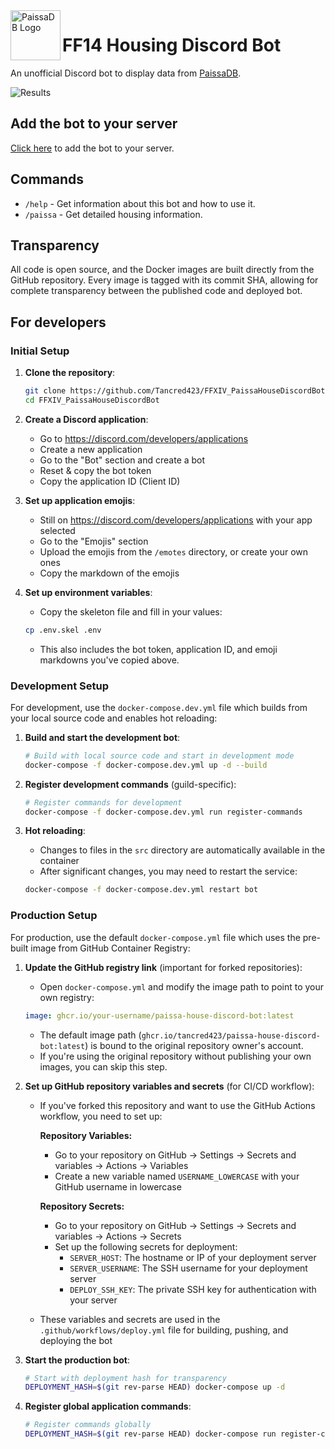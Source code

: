 <img align="left" width="80" height="80" src="https://zhu.codes/assets/PaissaLogo.c38c9420.png" alt="PaissaDB Logo">

# FF14 Housing Discord Bot

An unofficial Discord bot to display data from
[PaissaDB](https://zhu.codes/paissa).

![Results](https://filedn.eu/l1k9l7NzagvkkVpPyvEflCm/PaissaHouse/Results_Paginated.png)

## Add the bot to your server

[Click here](https://discord.com/oauth2/authorize?client_id=1425410120568803400&permissions=281600&integration_type=0&scope=bot+applications.commands)
to add the bot to your server.

## Commands

- `/help` - Get information about this bot and how to use it.
- `/paissa` - Get detailed housing information.

## Transparency

All code is open source, and the Docker images are built directly from the
GitHub repository. Every image is tagged with its commit SHA, allowing for
complete transparency between the published code and deployed bot.

## For developers

### Initial Setup

1. **Clone the repository**:
   ```bash
   git clone https://github.com/Tancred423/FFXIV_PaissaHouseDiscordBot.git
   cd FFXIV_PaissaHouseDiscordBot
   ```

2. **Create a Discord application**:
   - Go to https://discord.com/developers/applications
   - Create a new application
   - Go to the "Bot" section and create a bot
   - Reset & copy the bot token
   - Copy the application ID (Client ID)

3. **Set up application emojis**:
   - Still on https://discord.com/developers/applications with your app selected
   - Go to the "Emojis" section
   - Upload the emojis from the `/emotes` directory, or create your own ones
   - Copy the markdown of the emojis

4. **Set up environment variables**:
   - Copy the skeleton file and fill in your values:
   ```bash
   cp .env.skel .env
   ```
   - This also includes the bot token, application ID, and emoji markdowns
     you've copied above.

### Development Setup

For development, use the `docker-compose.dev.yml` file which builds from your
local source code and enables hot reloading:

1. **Build and start the development bot**:
   ```bash
   # Build with local source code and start in development mode
   docker-compose -f docker-compose.dev.yml up -d --build
   ```

2. **Register development commands** (guild-specific):
   ```bash
   # Register commands for development
   docker-compose -f docker-compose.dev.yml run register-commands
   ```

3. **Hot reloading**:
   - Changes to files in the `src` directory are automatically available in the
     container
   - After significant changes, you may need to restart the service:
   ```bash
   docker-compose -f docker-compose.dev.yml restart bot
   ```

### Production Setup

For production, use the default `docker-compose.yml` file which uses the
pre-built image from GitHub Container Registry:

1. **Update the GitHub registry link** (important for forked repositories):
   - Open `docker-compose.yml` and modify the image path to point to your own
     registry:
   ```yaml
   image: ghcr.io/your-username/paissa-house-discord-bot:latest
   ```
   - The default image path
     (`ghcr.io/tancred423/paissa-house-discord-bot:latest`) is bound to the
     original repository owner's account.
   - If you're using the original repository without publishing your own images,
     you can skip this step.

2. **Set up GitHub repository variables and secrets** (for CI/CD workflow):
   - If you've forked this repository and want to use the GitHub Actions
     workflow, you need to set up:

     **Repository Variables:**
     - Go to your repository on GitHub → Settings → Secrets and variables →
       Actions → Variables
     - Create a new variable named `USERNAME_LOWERCASE` with your GitHub
       username in lowercase

     **Repository Secrets:**
     - Go to your repository on GitHub → Settings → Secrets and variables →
       Actions → Secrets
     - Set up the following secrets for deployment:
       - `SERVER_HOST`: The hostname or IP of your deployment server
       - `SERVER_USERNAME`: The SSH username for your deployment server
       - `DEPLOY_SSH_KEY`: The private SSH key for authentication with your
         server

   - These variables and secrets are used in the `.github/workflows/deploy.yml`
     file for building, pushing, and deploying the bot

3. **Start the production bot**:
   ```bash
   # Start with deployment hash for transparency
   DEPLOYMENT_HASH=$(git rev-parse HEAD) docker-compose up -d
   ```

4. **Register global application commands**:
   ```bash
   # Register commands globally
   DEPLOYMENT_HASH=$(git rev-parse HEAD) docker-compose run register-commands
   ```
